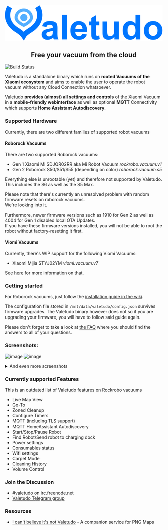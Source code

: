 <div align="center">
    <img src="https://github.com/Hypfer/Valetudo/blob/master/assets/logo/valetudo_logo_with_name.svg" width="800" alt="valetudo">
    <p align="center"><h2>Free your vacuum from the cloud</h2></p>
</div>

[![Build Status](https://travis-ci.com/Hypfer/Valetudo.svg?branch=master)](https://travis-ci.com/Hypfer/Valetudo)

Valetudo is a standalone binary which runs on **rooted Vacuums of the Xiaomi ecosystem** and aims to enable the user to operate the robot vacuum without any Cloud Connection whatsoever.

Valetudo **provides (almost) all settings and controls** of the Xiaomi Vacuum in a **mobile-friendly webinterface** as well as optional **MQTT** Connectivity which supports **Home Assistant Autodiscovery**.

### Supported Hardware
Currently, there are two different families of supported robot vacuums

#### Roborock Vacuums
There are two supported Roborock vacuums:
* Gen 1 Xiaomi Mi SDJQR02RR aka Mi Robot Vacuum *rockrobo.vacuum.v1*
* Gen 2 Roborock S50/S51/S55 (depending on color) *roborock.vacuum.s5*

Everything else is unrootable (yet) and therefore not supported by Valetudo.<br/>
This includes the S6 as well as the S5 Max.

Please note that there's currently an unresolved problem with random firmware resets on roborock vacuums.<br/>
We're looking into it.

Furthermore, newer firmware versions such as 1910 for Gen 2 as well as 4004 for Gen 1 disabled local OTA Updates.<br/>
If you have these firmware versions installed, you will not be able to root the robot without factory-resetting it first.

#### Viomi Vacuums
Currently, there's WIP support for the following Viomi Vacuums:
* Xiaomi Mijia STYJ02YM *viomi.vacuum.v7*

See [here](./viomi_instructions.md) for more information on that.


### Getting started
For Roborock vacuums, just follow the [installation guide in the wiki](https://github.com/Hypfer/Valetudo/wiki/Installation-Instructions).

The configuration file stored in `/mnt/data/valetudo/config.json` survives firmware upgrades.
The Valetudo binary however does not so if you are upgrading your firmware, you will have to follow said guide again.

Please don't forget to take a look at [the FAQ](https://github.com/Hypfer/Valetudo/wiki/FAQ) where you should find the answers to all of your questions.

### Screenshots:
![image](https://user-images.githubusercontent.com/974410/55658091-bc0f3880-57fc-11e9-8840-3e88186d5f56.png)
![image](https://user-images.githubusercontent.com/974410/55658093-be719280-57fc-11e9-97f2-e2a51120bace.png)
<details><summary>And even more screenshots</summary>
<p>
<img src="https://user-images.githubusercontent.com/974410/55658098-c16c8300-57fc-11e9-9a72-9d702be19482.png" />
<img src="https://user-images.githubusercontent.com/974410/55658101-c4677380-57fc-11e9-93dd-0551be98b047.png" />
<img src="https://user-images.githubusercontent.com/974410/55658077-abf75900-57fc-11e9-91c6-9f35f596f773.png" />
<img src="https://user-images.githubusercontent.com/974410/55658114-cd584500-57fc-11e9-9e01-1ff3c1bcde80.png" />
<img src="https://user-images.githubusercontent.com/974410/55658120-d47f5300-57fc-11e9-913c-10bc5f8288c4.png" />
<img src="https://user-images.githubusercontent.com/974410/55658162-fa0c5c80-57fc-11e9-93a0-e67e977c3151.png" />
<img src="https://user-images.githubusercontent.com/974410/55658169-009ad400-57fd-11e9-9955-856c75054da0.png" />
<img src="https://user-images.githubusercontent.com/974410/55658203-1a3c1b80-57fd-11e9-8fb2-25cfc1fad4a9.png" />
<img src="https://user-images.githubusercontent.com/974410/55658219-29bb6480-57fd-11e9-8a66-0d00739c9359.png" />
</p>
</details>

### Currently supported Features
This is an outdated list of Valetudo features on Rockrobo vacuums

* Live Map View
* Go-To
* Zoned Cleanup
* Configure Timers
* MQTT (including TLS support)
* MQTT HomeAssistant Autodiscovery
* Start/Stop/Pause Robot
* Find Robot/Send robot to charging dock
* Power settings
* Consumables status
* Wifi settings
* Carpet Mode
* Cleaning History
* Volume Control


### Join the Discussion
* #valetudo on irc.freenode.net
* [Valetudo Telegram group](https://t.me/joinchat/AR1z8xOGJQwkApTulyBx1w)

### Resources
* [I can't believe it's not Valetudo](https://github.com/Hypfer/ICantBelieveItsNotValetudo) - A companion service for PNG Maps

